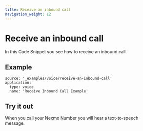 ```yaml
---
title: Receive an inbound call
navigation_weight: 12
---
```


# Receive an inbound call

In this Code Snippet you see how to receive an inbound call.

## Example

```code_snippets
source: '_examples/voice/receive-an-inbound-call'
application:
  type: voice
  name: 'Receive Inbound Call Example'
```

## Try it out

When you call your Nexmo Number you will hear a text-to-speech message.
